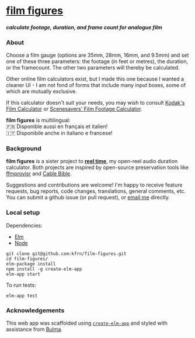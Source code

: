 # [film figures](https://kfrn.github.io/film-figures/)

#### _calculate footage, duration, and frame count for analogue film_

### About

Choose a film gauge (options are 35mm, 28mm, 16mm, and 9.5mm) and set one of these three parameters: the footage (in feet or metres), the duration, or the framecount. The other two parameters will thereby be calculated.

Other online film calculators exist, but I made this one because I wanted a cleaner UI - I am not fond of forms that include many input boxes, some of which are mutually exclusive.

If this calculator doesn't suit your needs, you may wish to consult [Kodak's Film Calculator](https://www.kodak.com/gb/en/motion/tools/film_calculator/default.htm) or [Scenesavers' Film Footage Calculator](http://www.scenesavers.com/content/show/film-footage-calculator).

**film figures** is multilingual:  
🇫🇷 Disponible aussi en français et italien!  
🇮🇹 Disponibile anche in italiano e francese!

### Background

**film figures** is a sister project to [**reel time**](https://kfrn.github.io/reel-time), my open-reel audio duration calculator. Both projects are inspired by open-source preservation tools like [ffmprovisr](https://amiaopensource.github.io/ffmprovisr/) and [Cable Bible](https://amiaopensource.github.io/cable-bible/).

Suggestions and contributions are welcome! I'm happy to receive feature requests, bug reports, code changes, translations, general comments, etc. You can submit a github issue (or pull request), or [email me](mailto:kfnagels@gmail.com) directly.

### Local setup

Dependencies:
* [Elm](https://guide.elm-lang.org/install.html)
* [Node](https://nodejs.org/en/download/)

```
git clone git@github.com:kfrn/film-figures.git
cd film-figures/
elm-package install
npm install -g create-elm-app
elm-app start
```

To run tests:
```
elm-app test
```

<!-- To deploy to github pages:
```
elm-app build
gh-pages -d build
``` -->

### Acknowledgements

This web app was scaffolded using [`create-elm-app`](https://www.npmjs.com/package/create-elm-app) and styled with assistance from [Bulma](https://bulma.io/).
